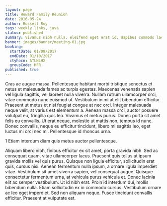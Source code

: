 ```yaml
---
layout: page
title: Howard Family Reunion
date: 2016-05-24
author: Russell Roy
tags: weekly links, java
status: published
summary: Vivamus nibh nulla, eleifend eget erat id, dapibus commodo lacus.
banner: images/banner/meeting-01.jpg
booking:
  startDate: 01/08/2017
  endDate: 01/10/2017
  ctyhocn: ATLNLHX
  groupCode: HFR
published: true
---
```

Cras ac augue massa. Pellentesque habitant morbi tristique senectus et netus et malesuada fames ac turpis egestas. Maecenas venenatis sapien vel ligula sagittis, vel laoreet nulla viverra. Nullam rutrum ullamcorper orci, vitae commodo nunc euismod ut. Vestibulum in mi at elit bibendum efficitur. Praesent ut metus et nisi feugiat congue at nec orci. Integer malesuada neque velit, at varius est elementum a. Aenean massa orci, auctor posuere volutpat eu, fringilla quis leo. Vivamus et metus purus. Donec porta sit amet felis eu convallis. Ut erat neque, molestie ut mattis non, tempus id nunc. Donec convallis, neque eu efficitur tincidunt, libero mi sagittis leo, eget luctus mi orci nec mi. Pellentesque id rhoncus urna.

1 Etiam interdum diam quis metus auctor pellentesque.

Aliquam libero nibh, finibus efficitur ex sit amet, porta gravida nibh. Sed ac consequat quam, vitae ullamcorper lacus. Praesent quis tellus at ipsum gravida mollis vel quis purus. Quisque non ligula efficitur, sollicitudin erat quis, cursus nisi. Aenean fermentum nulla ipsum, a ornare ligula imperdiet vitae. Vestibulum sit amet viverra sapien, vel consequat augue. Quisque consectetur fermentum urna, at vehicula purus vehicula et. Donec lacinia elit ac semper vestibulum.
Ut id nibh erat. Proin id interdum dui, mollis bibendum nulla. Etiam sollicitudin ex in commodo cursus. Vestibulum ornare ac leo eget imperdiet. Sed non aliquam neque. Fusce tincidunt convallis efficitur. Praesent at vulputate est.
